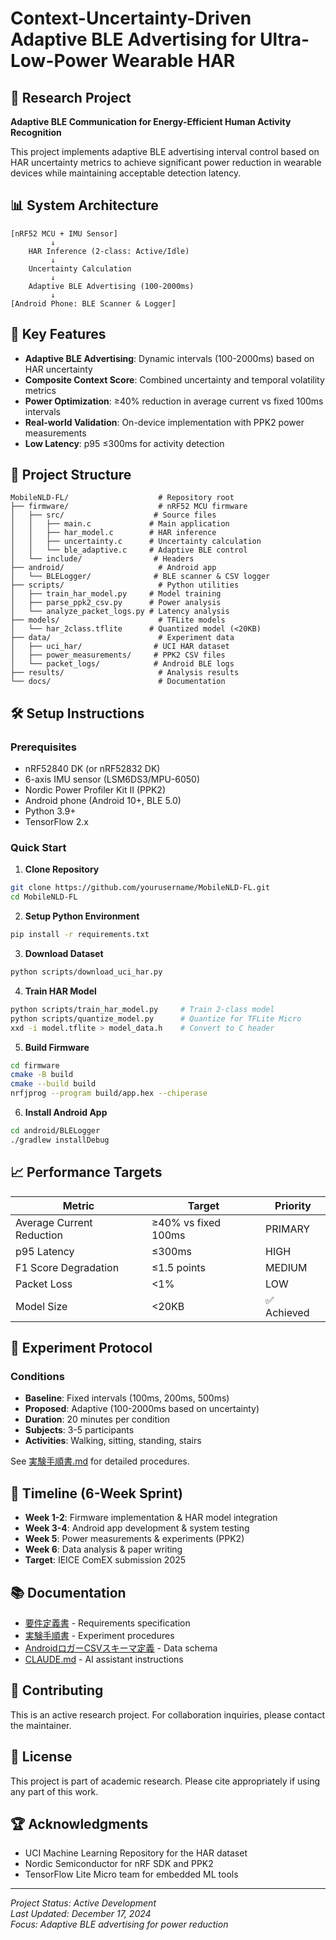 # Context-Uncertainty-Driven Adaptive BLE Advertising for Ultra-Low-Power Wearable HAR

## 🎯 Research Project
**Adaptive BLE Communication for Energy-Efficient Human Activity Recognition**

This project implements adaptive BLE advertising interval control based on HAR uncertainty metrics to achieve significant power reduction in wearable devices while maintaining acceptable detection latency.

## 📊 System Architecture

```
[nRF52 MCU + IMU Sensor]
         ↓
    HAR Inference (2-class: Active/Idle)
         ↓
    Uncertainty Calculation
         ↓
    Adaptive BLE Advertising (100-2000ms)
         ↓
[Android Phone: BLE Scanner & Logger]
```

## 🚀 Key Features

- **Adaptive BLE Advertising**: Dynamic intervals (100-2000ms) based on HAR uncertainty
- **Composite Context Score**: Combined uncertainty and temporal volatility metrics
- **Power Optimization**: ≥40% reduction in average current vs fixed 100ms intervals
- **Real-world Validation**: On-device implementation with PPK2 power measurements
- **Low Latency**: p95 ≤300ms for activity detection

## 📁 Project Structure

```
MobileNLD-FL/                    # Repository root
├── firmware/                    # nRF52 MCU firmware
│   ├── src/                    # Source files
│   │   ├── main.c             # Main application
│   │   ├── har_model.c        # HAR inference
│   │   ├── uncertainty.c      # Uncertainty calculation
│   │   └── ble_adaptive.c     # Adaptive BLE control
│   └── include/                # Headers
├── android/                     # Android app
│   └── BLELogger/              # BLE scanner & CSV logger
├── scripts/                     # Python utilities
│   ├── train_har_model.py     # Model training
│   ├── parse_ppk2_csv.py      # Power analysis
│   └── analyze_packet_logs.py # Latency analysis
├── models/                      # TFLite models
│   └── har_2class.tflite      # Quantized model (<20KB)
├── data/                        # Experiment data
│   ├── uci_har/                # UCI HAR dataset
│   ├── power_measurements/     # PPK2 CSV files
│   └── packet_logs/            # Android BLE logs
├── results/                     # Analysis results
└── docs/                        # Documentation
```

## 🛠️ Setup Instructions

### Prerequisites

- nRF52840 DK (or nRF52832 DK)
- 6-axis IMU sensor (LSM6DS3/MPU-6050)
- Nordic Power Profiler Kit II (PPK2)
- Android phone (Android 10+, BLE 5.0)
- Python 3.9+
- TensorFlow 2.x

### Quick Start

1. **Clone Repository**
```bash
git clone https://github.com/yourusername/MobileNLD-FL.git
cd MobileNLD-FL
```

2. **Setup Python Environment**
```bash
pip install -r requirements.txt
```

3. **Download Dataset**
```bash
python scripts/download_uci_har.py
```

4. **Train HAR Model**
```bash
python scripts/train_har_model.py     # Train 2-class model
python scripts/quantize_model.py      # Quantize for TFLite Micro
xxd -i model.tflite > model_data.h    # Convert to C header
```

5. **Build Firmware**
```bash
cd firmware
cmake -B build
cmake --build build
nrfjprog --program build/app.hex --chiperase
```

6. **Install Android App**
```bash
cd android/BLELogger
./gradlew installDebug
```

## 📈 Performance Targets

| Metric | Target | Priority |
|--------|--------|----------|
| Average Current Reduction | ≥40% vs fixed 100ms | PRIMARY |
| p95 Latency | ≤300ms | HIGH |
| F1 Score Degradation | ≤1.5 points | MEDIUM |
| Packet Loss | <1% | LOW |
| Model Size | <20KB | ✅ Achieved |

## 🔬 Experiment Protocol

### Conditions
- **Baseline**: Fixed intervals (100ms, 200ms, 500ms)
- **Proposed**: Adaptive (100-2000ms based on uncertainty)
- **Duration**: 20 minutes per condition
- **Subjects**: 3-5 participants
- **Activities**: Walking, sitting, standing, stairs

See [実験手順書.md](docs/実験手順書.md) for detailed procedures.

## 📝 Timeline (6-Week Sprint)

- **Week 1-2**: Firmware implementation & HAR model integration
- **Week 3-4**: Android app development & system testing
- **Week 5**: Power measurements & experiments (PPK2)
- **Week 6**: Data analysis & paper writing
- **Target**: IEICE ComEX submission 2025

## 📚 Documentation

- [要件定義書](docs/要件定義書.md) - Requirements specification
- [実験手順書](docs/実験手順書.md) - Experiment procedures
- [AndroidロガーCSVスキーマ定義](docs/AndroidロガーCSVスキーマ定義.md) - Data schema
- [CLAUDE.md](CLAUDE.md) - AI assistant instructions

## 🤝 Contributing

This is an active research project. For collaboration inquiries, please contact the maintainer.

## 📄 License

This project is part of academic research. Please cite appropriately if using any part of this work.

## 🏆 Acknowledgments

- UCI Machine Learning Repository for the HAR dataset
- Nordic Semiconductor for nRF SDK and PPK2
- TensorFlow Lite Micro team for embedded ML tools

---
*Project Status: Active Development*  
*Last Updated: December 17, 2024*  
*Focus: Adaptive BLE advertising for power reduction*